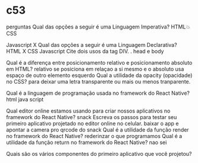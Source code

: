 # c53
perguntas
Qual das opções a seguir é uma Linguagem Imperativa?
HTML💥
CSS


Javascript  X
Qual das opções a seguir é uma Linguagem Declarativa?
HTML  X
CSS 
Javascript
Cite dois usos da tag DIV.
. head e body

Qual é a diferença entre posicionamento relativo e posicionamento absoluto em
HTML?
relativo se posiciona em relaçao a si mesmo e o absoluto usa espaço de outro elemento esquerdo 
Qual a utilidade da opacity (opacidade) no CSS?
para deixar uma letra transparente ou mais ou menos tranparente.

Qual é a linguagem de programação usada no framework do React Native?
html java script

Qual editor online estamos usando para criar nossos aplicativos no framework do React Native?
snack
Escreva os passos para testar seu primeiro aplicativo projetado no editor online no celular.
baixar o app e apontar a camera pro qrcode do snack
Qual é a utilidade da função render no framework do React Native?
rederinzar o que programamos
Qual é a utilidade da função return no framework do React Native?
nao sei
 
Quais são os vários componentes do primeiro aplicativo que você projetou?





